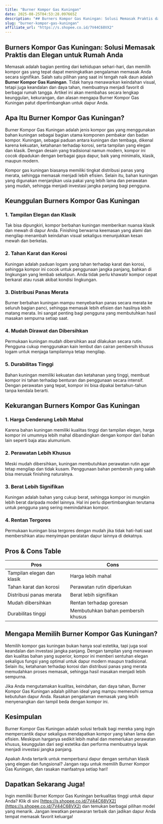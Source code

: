 ```yaml
---
title: "Burner Kompor Gas Kuningan"
date: 2025-08-25T04:53:28.097665Z
description: "## Burners Kompor Gas Kuningan: Solusi Memasak Praktis dan Elegan untuk Rumah Anda..."
slug: "burner-kompor-gas-kuningan"
affiliate_url: "https://s.shopee.co.id/7V44C68VX2"
---
```

## Burners Kompor Gas Kuningan: Solusi Memasak Praktis dan Elegan untuk Rumah Anda

Memasak adalah bagian penting dari kehidupan sehari-hari, dan memilih kompor gas yang tepat dapat meningkatkan pengalaman memasak Anda secara signifikan. Salah satu pilihan yang saat ini tengah naik daun adalah **Burner Kompor Gas Kuningan**. Tidak hanya menawarkan keindahan visual, tetapi juga keandalan dan daya tahan, membuatnya menjadi favorit di berbagai rumah tangga. Artikel ini akan membahas secara lengkap keunggulan, kekurangan, dan alasan mengapa Burner Kompor Gas Kuningan patut dipertimbangkan untuk dapur Anda.

## Apa Itu Burner Kompor Gas Kuningan?

Burner Kompor Gas Kuningan adalah jenis kompor gas yang menggunakan bahan kuningan sebagai bagian utama komponen pembakar dan badan kompor. Kuningan, sebagai paduan antara kuningan dan tembaga, dikenal karena kekuatan, ketahanan terhadap korosi, serta tampilan yang elegan dan klasik. Dengan desain yang tradisional namun modern, kompor ini cocok dipadukan dengan berbagai gaya dapur, baik yang minimalis, klasik, maupun modern.

Kompor gas kuningan biasanya memiliki tingkat distribusi panas yang merata, sehingga memasak menjadi lebih efisien. Selain itu, bahan kuningan yang digunakan menjanjikan usia pakai yang lebih lama dan perawatan yang mudah, sehingga menjadi investasi jangka panjang bagi pengguna.

## Keunggulan Burners Kompor Gas Kuningan

### 1. Tampilan Elegan dan Klasik

Tak bisa dipungkiri, kompor berbahan kuningan memberikan nuansa klasik dan mewah di dapur Anda. Finishing berwarna keemasan yang alami dan mengilap menambah keindahan visual sekaligus menunjukkan kesan mewah dan berkelas.

### 2. Tahan Karat dan Korosi

Kuningan adalah paduan logam yang tahan terhadap karat dan korosi, sehingga kompor ini cocok untuk penggunaan jangka panjang, bahkan di lingkungan yang lembab sekalipun. Anda tidak perlu khawatir kompor cepat berkarat atau rusak akibat kondisi lingkungan.

### 3. Distribusi Panas Merata

Burner berbahan kuningan mampu menyebarkan panas secara merata ke seluruh bagian panci, sehingga memasak lebih efisien dan hasilnya lebih matang merata. Ini sangat penting bagi pengguna yang membutuhkan hasil masakan sempurna setiap saat.

### 4. Mudah Dirawat dan Dibersihkan

Permukaan kuningan mudah dibersihkan asal dilakukan secara rutin. Pengguna cukup menggunakan kain lembut dan cairan pembersih khusus logam untuk menjaga tampilannya tetap mengilap.

### 5. Durabilitas Tinggi

Bahan kuningan memiliki kekuatan dan ketahanan yang tinggi, membuat kompor ini tahan terhadap benturan dan penggunaan secara intensif. Dengan perawatan yang tepat, kompor ini bisa dipakai bertahun-tahun tanpa kendala berarti.

## Kekurangan Burners Kompor Gas Kuningan

### 1. Harga Cenderung Lebih Mahal

Karena bahan kuningan memiliki kualitas tinggi dan tampilan elegan, harga kompor ini umumnya lebih mahal dibandingkan dengan kompor dari bahan lain seperti baja atau alumunium.

### 2. Perawatan Lebih Khusus

Meski mudah dibersihkan, kuningan membutuhkan perawatan rutin agar tetap mengilap dan tidak kusam. Penggunaan bahan pembersih yang salah bisa merusak finishing naturalnya.

### 3. Berat Lebih Signifikan

Kuningan adalah bahan yang cukup berat, sehingga kompor ini mungkin lebih berat daripada model lainnya. Hal ini perlu dipertimbangkan terutama untuk pengguna yang sering memindahkan kompor.

### 4. Rentan Tergores

Permukaan kuningan bisa tergores dengan mudah jika tidak hati-hati saat membersihkan atau menyimpan peralatan dapur lainnya di dekatnya.

## Pros & Cons Table

| **Pros**                              | **Cons**                                     |
|--------------------------------------|--------------------------------------------|
| Tampilan elegan dan klasik         | Harga lebih mahal                         |
| Tahan karat dan korosi             | Perawatan rutin diperlukan               |
| Distribusi panas merata            | Berat lebih signifikan                   |
| Mudah dibersihkan                  | Rentan terhadap goresan                  |
| Durabilitas tinggi                  | Membutuhkan bahan pembersih khusus     |

## Mengapa Memilih Burner Kompor Gas Kuningan?

Memilih kompor gas kuningan bukan hanya soal estetika, tapi juga soal keandalan dan investasi jangka panjang. Dengan tampilan yang menawan dan kualitas bahan yang superior, kompor ini memberi sentuhan elegan sekaligus fungsi yang optimal untuk dapur modern maupun tradisional. Selain itu, ketahanan terhadap korosi dan distribusi panas yang merata memudahkan proses memasak, sehingga hasil masakan menjadi lebih sempurna.

Jika Anda mengutamakan kualitas, keindahan, dan daya tahan, Burner Kompor Gas Kuningan adalah pilihan ideal yang mampu memenuhi semua kebutuhan dapur Anda. Rasakan pengalaman memasak yang lebih menyenangkan dan tampil beda dengan kompor ini.

## Kesimpulan

Burner Kompor Gas Kuningan adalah solusi terbaik bagi mereka yang ingin mempercantik dapur sekaligus mendapatkan kompor yang tahan lama dan efisien. Meskipun harganya sedikit lebih mahal dan memerlukan perawatan khusus, keunggulan dari segi estetika dan performa membuatnya layak menjadi investasi jangka panjang.

Apakah Anda tertarik untuk memperbarui dapur dengan sentuhan klasik yang elegan dan fungsional? Jangan ragu untuk memilih Burner Kompor Gas Kuningan, dan rasakan manfaatnya setiap hari!

## Dapatkan Sekarang Juga!

Ingin memiliki Burner Kompor Gas Kuningan berkualitas tinggi untuk dapur Anda? Klik di sini [https://s.shopee.co.id/7V44C68VX2](https://s.shopee.co.id/7V44C68VX2) dan temukan berbagai pilihan model yang menarik. Jangan lewatkan penawaran terbaik dan jadikan dapur Anda tempat memasak favorit keluarga!